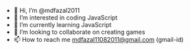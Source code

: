 - 👋 Hi, I’m @mdfazal2011
- 👀 I’m interested in coding JavaScript
- 🌱 I’m currently learning JavaScript
- 💞️ I’m looking to collaborate on creating games
- 📫 How to reach me mdfazal11082011@gmail.com (gmail-id)

<!---
mdfazal2011/mdfazal2011 is a ✨ special ✨ repository because its `README.md` (this file) appears on your GitHub profile.
You can click the Preview link to take a look at your changes.
--->
